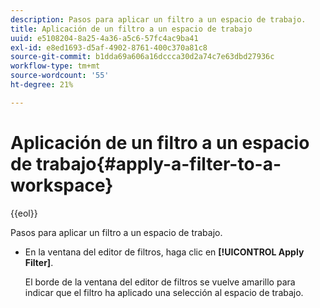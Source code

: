 ```yaml
---
description: Pasos para aplicar un filtro a un espacio de trabajo.
title: Aplicación de un filtro a un espacio de trabajo
uuid: e5108204-8a25-4a36-a5c6-57fc4ac9ba41
exl-id: e8ed1693-d5af-4902-8761-400c370a81c8
source-git-commit: b1dda69a606a16dccca30d2a74c7e63dbd27936c
workflow-type: tm+mt
source-wordcount: '55'
ht-degree: 21%

---
```


# Aplicación de un filtro a un espacio de trabajo{#apply-a-filter-to-a-workspace}

{{eol}}

Pasos para aplicar un filtro a un espacio de trabajo.

* En la ventana del editor de filtros, haga clic en **[!UICONTROL Apply Filter]**.

   El borde de la ventana del editor de filtros se vuelve amarillo para indicar que el filtro ha aplicado una selección al espacio de trabajo.
